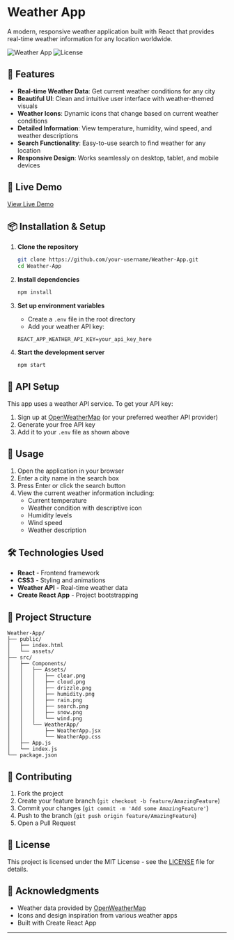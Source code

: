 # Weather App

A modern, responsive weather application built with React that provides real-time weather information for any location worldwide.

![Weather App](https://img.shields.io/badge/React-18.0+-blue.svg) ![License](https://img.shields.io/badge/license-MIT-green.svg)

## 🌟 Features

- **Real-time Weather Data**: Get current weather conditions for any city
- **Beautiful UI**: Clean and intuitive user interface with weather-themed visuals
- **Weather Icons**: Dynamic icons that change based on current weather conditions
- **Detailed Information**: View temperature, humidity, wind speed, and weather descriptions
- **Search Functionality**: Easy-to-use search to find weather for any location
- **Responsive Design**: Works seamlessly on desktop, tablet, and mobile devices

## 🚀 Live Demo

[View Live Demo](#)

## 📦 Installation & Setup

1. **Clone the repository**

   ```bash
   git clone https://github.com/your-username/Weather-App.git
   cd Weather-App
   ```

2. **Install dependencies**

   ```bash
   npm install
   ```

3. **Set up environment variables**

   - Create a `.env` file in the root directory
   - Add your weather API key:

   ```
   REACT_APP_WEATHER_API_KEY=your_api_key_here
   ```

4. **Start the development server**
   ```bash
   npm start
   ```

## 🔧 API Setup

This app uses a weather API service. To get your API key:

1. Sign up at [OpenWeatherMap](https://openweathermap.org/api) (or your preferred weather API provider)
2. Generate your free API key
3. Add it to your `.env` file as shown above

## 🎯 Usage

1. Open the application in your browser
2. Enter a city name in the search box
3. Press Enter or click the search button
4. View the current weather information including:
   - Current temperature
   - Weather condition with descriptive icon
   - Humidity levels
   - Wind speed
   - Weather description

## 🛠️ Technologies Used

- **React** - Frontend framework
- **CSS3** - Styling and animations
- **Weather API** - Real-time weather data
- **Create React App** - Project bootstrapping

## 📁 Project Structure

```
Weather-App/
├── public/
│   ├── index.html
│   └── assets/
├── src/
│   ├── Components/
│   │   ├── Assets/
│   │   │   ├── clear.png
│   │   │   ├── cloud.png
│   │   │   ├── drizzle.png
│   │   │   ├── humidity.png
│   │   │   ├── rain.png
│   │   │   ├── search.png
│   │   │   ├── snow.png
│   │   │   └── wind.png
│   │   └── WeatherApp/
│   │       ├── WeatherApp.jsx
│   │       └── WeatherApp.css
│   ├── App.js
│   └── index.js
└── package.json
```

## 🤝 Contributing

1. Fork the project
2. Create your feature branch (`git checkout -b feature/AmazingFeature`)
3. Commit your changes (`git commit -m 'Add some AmazingFeature'`)
4. Push to the branch (`git push origin feature/AmazingFeature`)
5. Open a Pull Request

## 📝 License

This project is licensed under the MIT License - see the [LICENSE](LICENSE) file for details.

## 🙏 Acknowledgments

- Weather data provided by [OpenWeatherMap](https://openweathermap.org/)
- Icons and design inspiration from various weather apps
- Built with Create React App

---

